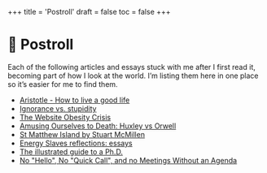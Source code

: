 +++
title = 'Postroll'
draft = false
toc = false
+++

# 🔖 Postroll

Each of the following articles and essays stuck with me after I first read it, becoming part of
how I look at the world. I’m listing them here in one place so it’s easier for me to find them.

- [Aristotle - How to live a good life](https://ralphammer.com/aristotle-how-to-live-a-good-life/)
- [Ignorance vs. stupidity](https://woodybelangia.com/2014/09/08/ignorance-vs-stupidity/)
- [The Website Obesity Crisis](https://idlewords.com/talks/website_obesity.htm)
- [Amusing Ourselves to Death: Huxley vs Orwell](https://www.highexistence.com/amusing-ourselves-to-death-huxley-vs-orwell/)
- [St Matthew Island by Stuart McMillen](https://www.stuartmcmillen.com/comic/st-matthew-island/)
- [Energy Slaves reflections: essays](https://www.stuartmcmillen.com/blog/energy-slaves-reflections/)
- [The illustrated guide to a Ph.D.](https://matt.might.net/articles/phd-school-in-pictures/)
- [No "Hello", No "Quick Call", and no Meetings Without an Agenda](https://switowski.com/blog/no-hello-no-quick-call-no-agendaless-meetings/)
